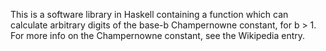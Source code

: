This is a software library in Haskell containing a function which can calculate arbitrary digits of the base-b Champernowne constant, for b > 1. For more info on the Champernowne constant, see the Wikipedia entry.
